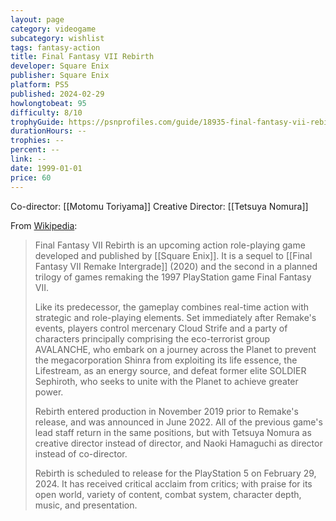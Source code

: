 ```yaml
---
layout: page
category: videogame
subcategory: wishlist
tags: fantasy-action
title: Final Fantasy VII Rebirth
developer: Square Enix
publisher: Square Enix
platform: PS5
published: 2024-02-29
howlongtobeat: 95
difficulty: 8/10
trophyGuide: https://psnprofiles.com/guide/18935-final-fantasy-vii-rebirth-trophy-guide
durationHours: --
trophies: --
percent: --
link: --
date: 1999-01-01
price: 60
---
```


Co-director: [[Motomu Toriyama]]
Creative Director: [[Tetsuya Nomura]]

From [Wikipedia](https://en.wikipedia.org/wiki/Final_Fantasy_VII_Rebirth):

> Final Fantasy VII Rebirth is an upcoming action role-playing game developed and published by [[Square Enix]]. It is a sequel to [[Final Fantasy VII Remake Intergrade]] (2020) and the second in a planned trilogy of games remaking the 1997 PlayStation game Final Fantasy VII.
>
> Like its predecessor, the gameplay combines real-time action with strategic and role-playing elements. Set immediately after Remake's events, players control mercenary Cloud Strife and a party of characters principally comprising the eco-terrorist group AVALANCHE, who embark on a journey across the Planet to prevent the megacorporation Shinra from exploiting its life essence, the Lifestream, as an energy source, and defeat former elite SOLDIER Sephiroth, who seeks to unite with the Planet to achieve greater power.
>
> Rebirth entered production in November 2019 prior to Remake's release, and was announced in June 2022. All of the previous game's lead staff return in the same positions, but with Tetsuya Nomura as creative director instead of director, and Naoki Hamaguchi as director instead of co-director.
>
> Rebirth is scheduled to release for the PlayStation 5 on February 29, 2024. It has received critical acclaim from critics; with praise for its open world, variety of content, combat system, character depth, music, and presentation.
